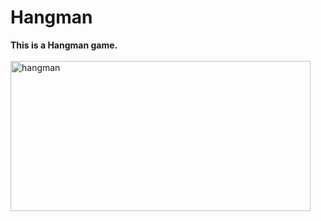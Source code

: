 # Hangman
<b>This is a Hangman game.</b>
<br><br>
<img src="https://github.com/shzehra93/Hangman/assets/126316477/6e1940b3-568d-41ff-b59c-d2b20c035801" alt="hangman" width="480" height="240">


